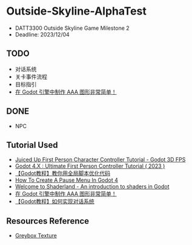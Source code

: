 # Outside-Skyline-AlphaTest
- DATT3300 Outside Skyline Game Milestone 2
- Deadline: 2023/12/04

## TODO
- 对话系统
- 关卡事件流程
- 目标指引
- [在 Godot 引擎中制作 AAA 图形非常简单！](https://www.bilibili.com/video/BV1Pw411P7x1/?share_source=copy_web&vd_source=92a265b25fedcfe73041d8730946e68d)
  
## DONE 
- NPC


## Tutorial Used
- [Juiced Up First Person Character Controller Tutorial - Godot 3D FPS](https://youtu.be/A3HLeyaBCq4?si=3KP-erZ-9pWVv2yH)
- [Godot 4.X : Ultimate First Person Controller Tutorial ( 2023 )](https://youtu.be/xIKErMgJ1Yk?si=siLUjf5kRFujED6f)
- [【Godot教程】教你用全局脚本优化代码](https://www.bilibili.com/video/BV11s4y1t7k6/?share_source=copy_web&vd_source=92a265b25fedcfe73041d8730946e68d)
- [How To Create A Pause Menu In Godot 4](https://youtu.be/3KFs04JH-uw?si=J0y_S-PHm57Cunm_)
- [Welcome to Shaderland - An introduction to shaders in Godot](https://youtu.be/nyFzPaWAzeQ?si=z1szWa5EQ0SfSTvt)
- [在 Godot 引擎中制作 AAA 图形非常简单！](https://www.bilibili.com/video/BV1Pw411P7x1/?share_source=copy_web&vd_source=92a265b25fedcfe73041d8730946e68d)
- [【Godot教程】如何实现对话系统](https://www.bilibili.com/video/BV1y64y127n5/?share_source=copy_web&vd_source=92a265b25fedcfe73041d8730946e68d)

## Resources Reference
- [Greybox Texture](https://github.com/lukky-nl/FPS-controller-assets)
